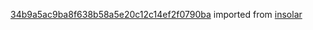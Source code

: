 [34b9a5ac9ba8f638b58a5e20c12c14ef2f0790ba](https://github.com/insolar/insolar/commit/34b9a5ac9ba8f638b58a5e20c12c14ef2f0790ba) imported from [insolar](https://github.com/insolar/insolar)
